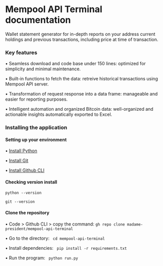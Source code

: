 # Mempool API Terminal documentation
Wallet statement generator for in-depth reports on your address current holdings and previous transactions, including price at time of transaction.

### Key features
• Seamless download and code base under 150 lines: optimized for simplicity and minimal maintenance.

• Built-in functions to fetch the data: retreive historical transactions using Mempool API server.

• Transformation of request response into a data frame: manageable and easier for reporting purposes.

• Intelligent automation and organized Bitcoin data: well-organized and actionable insights automatically exported to Excel.

### Installing the application

#### Setting up your environment
• [Install Python](https://www.python.org/downloads/)

• [Install Git](https://git-scm.com/downloads)

• [Install Github CLI](https://cli.github.com/)

#### Checking version install
```python --version```

```git --version```

#### Clone the repository

• Code > Github CLI > copy the command:
```gh repo clone madame-president/mempool-api-terminal```

• Go to the directory:
``` cd mempool-api-terminal```

• Install dependencies:
``` pip install -r requirements.txt```

• Run the program:
``` python run.py```
